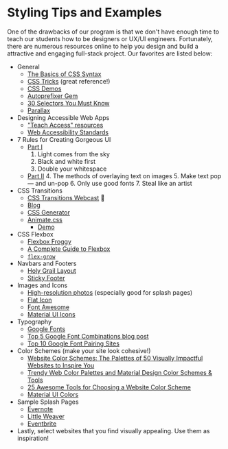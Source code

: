 # Styling Tips and Examples

One of the drawbacks of our program is that we don't have enough time to teach our students how to be designers or UX/UI engineers. Fortunately, there are numerous resources online to help you design and build a attractive and engaging full-stack project. Our favorites are listed below:

* General
  * [The Basics of CSS Syntax][css-overview]
  * [CSS Tricks](https://css-tricks.com/) (great reference!)
  * [CSS Demos][css-demos]
  * [Autoprefixer Gem][autoprefixer]
  * [30 Selectors You Must Know][30-selectors]
  * [Parallax][parallax-blog]
* Designing Accessible Web Apps
  * ["Teach Access" resources][teach-access]
  * [Web Accessibility Standards][wcag-checklist]
* 7 Rules for Creating Gorgeous UI
  * [Part I](https://medium.com/@erikdkennedy/7-rules-for-creating-gorgeous-ui-part-1-559d4e805cda#.sfyqyq3qz)
    1. Light comes from the sky
    2. Black and white first
    3. Double your whitespace
  * [Part II](https://medium.com/@erikdkennedy/7-rules-for-creating-gorgeous-ui-part-2-430de537ba96#.gr5f90jgz)
    4. The methods of overlaying text on images
    5. Make text pop— and un-pop
    6. Only use good fonts
    7. Steal like an artist
* CSS Transitions
  * [CSS Transitions Webcast][css-transitions-webcast] :movie_camera:
  * [Blog][css-transitions-blog]
  * [CSS Generator][css-transitions-generator]
  * [Animate.css](https://github.com/daneden/animate.css)
    * [Demo](https://daneden.github.io/animate.css/)
* CSS Flexbox
  * [Flexbox Froggy](http://flexboxfroggy.com/)
  * [A Complete Guide to Flexbox](https://css-tricks.com/snippets/css/a-guide-to-flexbox/)
  * [`flex-grow`](https://css-tricks.com/almanac/properties/f/flex-grow/)
* Navbars and Footers
  * [Holy Grail Layout](https://philipwalton.github.io/solved-by-flexbox/demos/holy-grail/)
  * [Sticky Footer](https://philipwalton.github.io/solved-by-flexbox/demos/sticky-footer/)
* Images and Icons
  * [High-resolution photos][unsplash] (especially good for splash pages)
  * [Flat Icon](http://www.flaticon.com/)
  * [Font Awesome](http://fontawesome.io/icons/)
  * [Material UI Icons](https://www.materialui.co/icons)
* Typography
  * [Google Fonts](https://fonts.google.com/)
  * [Top 5 Google Font Combinations blog post](http://briangardner.com/google-font-combinations/)
  * [Top 10 Google Font Pairing Sites](http://www.labnol.org/internet/best-google-font-combinations/28987/)
* Color Schemes (make your site look cohesive!)
  * [Website Color Schemes: The Palettes of 50 Visually Impactful Websites to Inspire You](https://designschool.canva.com/blog/website-color-schemes/)
  * [Trendy Web Color Palettes and Material Design Color Schemes & Tools](http://www.awwwards.com/trendy-web-color-palettes-and-material-design-color-schemes-tools.html)
  * [25 Awesome Tools for Choosing a Website Color Scheme](https://codemyviews.com/blog/25-awesome-tools-for-choosing-a-website-color-scheme)
  * [Material UI Colors](https://www.materialui.co/colors)
* Sample Splash Pages
  * [Evernote](https://evernote.com/)
  * [Little Weaver](https://littleweaverweb.com/)
  * [Eventbrite](https://www.eventbrite.com/)
* Lastly, select websites that you find visually appealing. Use them as inspiration!


[autoprefixer]: ./autoprefixer.md
[teach-access]: https://teachaccess.github.io/tutorial/
[wcag-checklist]: https://www.wuhcag.com/wcag-checklist/
[css-overview]: ./css.md
[css-demos]: https://github.com/appacademy/css-demos
[styling-railscasts]: ./styling-railscasts.md
[sass-bootstrap-type]: ./sass-bootstrap-typography.md
[themes]: ./themes.md
[30-selectors]: http://code.tutsplus.com/tutorials/the-30-css-selectors-you-must-memorize--net-16048
[parallax-blog]:http://keithclark.co.uk/articles/pure-css-parallax-websites/
[unsplash]:https://unsplash.com/
[css-transitions-blog]:https://robots.thoughtbot.com/transitions-and-transforms
[css-transitions-generator]:http://css3generator.com/
[css-transitions-webcast]: https://vimeo.com/164928587
[gon-webcast]: https://vimeo.com/168132088
